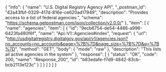 {
  "info": {
    "name": "U.S. Digital Registry Agency API",
    "_postman_id": "42a43fbf-0329-417d-816e-ce620ad17949",
    "description": "Provides access to a list of federal agencies.",
    "schema": "https://schema.getpostman.com/json/collection/v2.0.0/"
  },
  "item": [
    {
      "name": "agencies",
      "item": [
        {
          "id": "9ecb6754-de54-4486-a996-6423fa480f6f",
          "name": "Api::V1::Agencies#index",
          "request": {
            "url": "http://usdigitalregistry.digitalgov.gov/api/v1/agencies.json?no_accounts=no_accounts&page=%7B%7D&page_size=%7B%7D&q=%7B%7D",
            "method": "GET",
            "body": {
              "mode": "raw"
            },
            "description": "This lists all active agencies in the system"
          },
          "response": [
            {
              "status": "OK",
              "code": 200,
              "name": "Response_200",
              "id": "b83edafe-f7d9-4842-83cb-bcb2113e123c"
            }
          ]
        }
      ]
    }
  ]
}